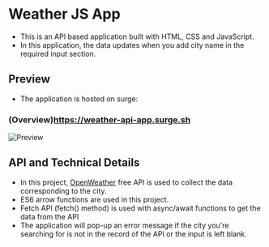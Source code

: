 # Weather JS App

- This is an API based application built with HTML, CSS and JavaScript.
- In this application, the data updates when you add city name in the required input section.

## Preview

- The application is hosted on surge:

### (Overview)https://weather-api-app.surge.sh

![Preview](https://i.ibb.co/dM6ts24/JS-project.png)

## API and Technical Details

- In this project, [OpenWeather](https://openweathermap.org/) free API is used to collect the data corresponding to the city.
- ES6 arrow functions are used in this project.
- Fetch API (fetch() method) is used with async/await functions to get the data from the API
- The application will pop-up an error message if the city you're searching for is not in the record of the API or the input is left blank.

